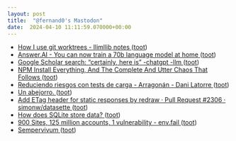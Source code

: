 ```yaml
---
layout: post
title:  "@fernand0's Mastodon"
date:  2024-04-10 11:11:59.070000+00:00
---
```

*  [How I use git worktrees - llimllib notes ](https://notes.billmill.org/blog/2024/03/How_I_use_git_worktrees.htm) ([toot](https://mastodon.social/@fernand0/112246621409719229))
*  [Answer.AI - You can now train a 70b language model at home ](https://www.answer.ai/posts/2024-03-06-fsdp-qlora.htm) ([toot](https://mastodon.social/@fernand0/112246479611531511))
*  [Google Scholar search: “certainly, here is” -chatgpt -llm ](https://simonwillison.net/2024/Mar/15/certainly-here-is-google-scholar/#atom-everythin) ([toot](https://mastodon.social/@fernand0/112246182684829388))
*  [NPM Install Everything, And The Complete And Utter Chaos That Follows ](https://boehs.org/node/npm-everythin) ([toot](https://mastodon.social/@fernand0/112246035463340338))
*  [Reduciendo riesgos con tests de carga - Arragonán - Dani Latorre ](https://danilat.com/weblog/2024/04/04/tests-de-carg) ([toot](https://mastodon.social/@fernand0/112244366710665489))
*  [Un abejorro. ](https://avecesunafoto.wordpress.com/2024/04/09/un-abejorro) ([toot](https://mastodon.social/@fernand0/112244315283051386))
*  [Add ETag header for static responses by redraw · Pull Request #2306 · simonw/datasette ](https://github.com/simonw/datasette/pull/230) ([toot](https://mastodon.social/@fernand0/112242412406364088))
*  [How does SQLite store data? ](https://michalpitr.substack.com/p/how-does-sqlite-store-dat) ([toot](https://mastodon.social/@fernand0/112242156064774316))
*  [900 Sites, 125 million accounts, 1 vulnerability - env.fail ](https://env.fail/posts/firewreck-1) ([toot](https://mastodon.social/@fernand0/112242001392817410))
*  [Sempervivum ](https://www.flickr.com/photos/fernand0/53623759352) ([toot](https://mastodon.social/@fernand0/112241955113603364))
